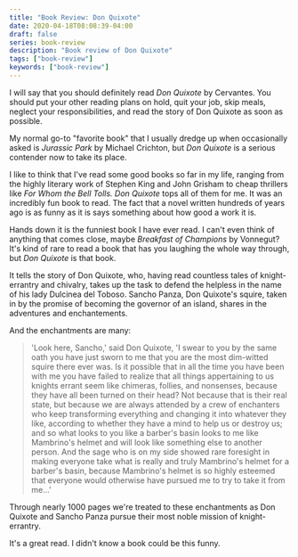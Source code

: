 ```yaml
---
title: "Book Review: Don Quixote"
date: 2020-04-18T08:08:39-04:00
draft: false
series: book-review
description: "Book review of Don Quixote"
tags: ["book-review"]
keywords: ["book-review"]
---
```


I will say that you should definitely read *Don Quixote* by Cervantes.
You should put your other reading plans on hold, quit your job, skip
meals, neglect your responsibilities, and read the story of Don
Quixote as soon as possible.

My normal go-to "favorite book" that I usually dredge up when
occasionally asked is *Jurassic Park* by Michael Crichton, but *Don
Quixote* is a serious contender now to take its place.

I like to think that I've read some good books so far in my life,
ranging from the highly literary work of Stephen King and John Grisham
to cheap thrillers like *For Whom the Bell Tolls.* *Don Quixote* tops
all of them for me.  It was an incredibly fun book to read.  The fact
that a novel written hundreds of years ago is as funny as it is says
something about how good a work it is.

Hands down it is the funniest book I have ever read.  I can't even
think of anything that comes close, maybe *Breakfast of Champions* by
Vonnegut?  It's kind of rare to read a book that has you laughing the
whole way through, but *Don Quixote* is that book.

It tells the story of Don Quixote, who, having read countless tales of
knight-errantry and chivalry, takes up the task to defend the helpless
in the name of his lady Dulcinea del Toboso.  Sancho Panza, Don
Quixote's squire, taken in by the promise of becoming the governor of
an island, shares in the adventures and enchantements.

And the enchantments are many:

> 'Look here, Sancho,' said Don Quixote, 'I swear to you by the same
  oath you have just sworn to me that you are the most dim-witted
  squire there ever was.  Is it possible that in all the time you have
  been with me you have failed to realize that all things appertaining
  to us knights errant seem like chimeras, follies, and nonsenses,
  because they have all been turned on their head?  Not because that
  is their real state, but because we are always attended by a crew of
  enchanters who keep transforming everything and changing it into
  whatever they like, according to whether they have a mind to help us
  or destroy us; and so what looks to you like a barber's basin looks
  to me like Mambrino's helmet and will look like something else to
  another person.  And the sage who is on my side showed rare
  foresight in making everyone take what is really and truly
  Mambrino's helmet for a barber's basin, because Mambrino's helmet is
  so highly esteemed that everyone would otherwise have pursued me to
  try to take it from me...'

Through nearly 1000 pages we're treated to these enchantments as Don
Quixote and Sancho Panza pursue their most noble mission of
knight-errantry.  

It's a great read.  I didn't know a book could be this funny.







